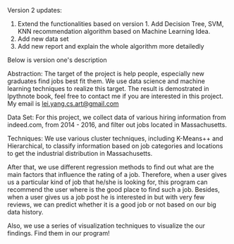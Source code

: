 Version 2 updates:

1. Extend the functionalities based on version 1. Add Decision Tree, SVM, KNN recommendation algorithm based on Machine
Learning Idea.
2. Add new data set
3. Add new report and explain the whole algorithm more detailedly

Below is version one's description

Abstraction:
	The target of the project is help people, especially new graduates find
	jobs best fit them. We use data science and machine learning techniques
	to realize this target. The result is demostrated in Ipythnote book,
	feel free to contact me if you are interested in this project. My email
	is lei.yang.cs.art@gmail.com

Data Set:
	For this project, we collect data of various hiring information from
	indeed.com, from 2014 - 2016, and filter out jobs located in Massachusetts.

Techniques:
We use various cluster techniques, including K-Means++ and
Hierarchical, to classify information based on job categories
and locations to get the industrial distribution in Massachusetts. 

After that, we use different regression methods to find out what are the
main factors that influence the rating of a job. Therefore, when a user
gives us a particular kind of job that he/she is looking for, this
program can recommend the user where is the good place to find such a
job. Besides, when a user gives us a job post he is interested in but
with very few reviews, we can predict whether it is a good job or not
based on our big data history.

Also, we use a series of visualization techniques to visualize the our
findings. Find them in our program!
